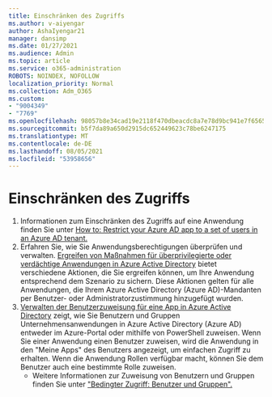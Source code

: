 ```yaml
---
title: Einschränken des Zugriffs
ms.author: v-aiyengar
author: AshaIyengar21
manager: dansimp
ms.date: 01/27/2021
ms.audience: Admin
ms.topic: article
ms.service: o365-administration
ROBOTS: NOINDEX, NOFOLLOW
localization_priority: Normal
ms.collection: Adm_O365
ms.custom:
- "9004349"
- "7769"
ms.openlocfilehash: 98057b8e34cad19e2118f470dbeacdc8a7e78d9bc941e7f6565743201a541b56
ms.sourcegitcommit: b5f7da89a650d2915dc652449623c78be6247175
ms.translationtype: MT
ms.contentlocale: de-DE
ms.lasthandoff: 08/05/2021
ms.locfileid: "53958656"
---
```

# <a name="restricting-access"></a>Einschränken des Zugriffs

1. Informationen zum Einschränken des Zugriffs auf eine Anwendung finden Sie unter [How to: Restrict your Azure AD app to a set of users in an Azure AD tenant.](https://docs.microsoft.com/azure/active-directory/develop/howto-restrict-your-app-to-a-set-of-users)
1. Erfahren Sie, wie Sie Anwendungsberechtigungen überprüfen und verwalten. [Ergreifen von Maßnahmen für überprivilegierte oder verdächtige Anwendungen in Azure Active Directory](https://docs.microsoft.com/azure/active-directory/manage-apps/manage-application-permissions#control-access-to-an-application) bietet verschiedene Aktionen, die Sie ergreifen können, um Ihre Anwendung entsprechend dem Szenario zu sichern. Diese Aktionen gelten für alle Anwendungen, die Ihrem Azure Active Directory (Azure AD)-Mandanten per Benutzer- oder Administratorzustimmung hinzugefügt wurden.
1. [Verwalten der Benutzerzuweisung für eine App in Azure Active Directory](https://docs.microsoft.com/azure/active-directory/manage-apps/assign-user-or-group-access-portal#configure-an-application-to-require-user-assignment) zeigt, wie Sie Benutzern und Gruppen Unternehmensanwendungen in Azure Active Directory (Azure AD) entweder im Azure-Portal oder mithilfe von PowerShell zuweisen. Wenn Sie einer Anwendung einen Benutzer zuweisen, wird die Anwendung in den "Meine Apps" des Benutzers angezeigt, um einfachen Zugriff zu erhalten. Wenn die Anwendung Rollen verfügbar macht, können Sie dem Benutzer auch eine bestimmte Rolle zuweisen.
    - Weitere Informationen zur Zuweisung von Benutzern und Gruppen finden Sie unter ["Bedingter Zugriff: Benutzer und Gruppen".](https://docs.microsoft.com/azure/active-directory/conditional-access/concept-conditional-access-users-groups)

